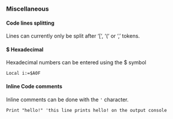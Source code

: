 ### Miscellaneous

#### Code lines splitting

Lines can currently only be split after ‘[‘, ‘(‘ or ‘,’ tokens.

#### $ Hexadecimal

Hexadecimal numbers can be entered using the $ symbol
```
Local i:=$A0F
```

#### Inline Code comments

Inline comments can be done with the `'` character.
```
Print "hello!" 'this line prints hello! on the output console
```
